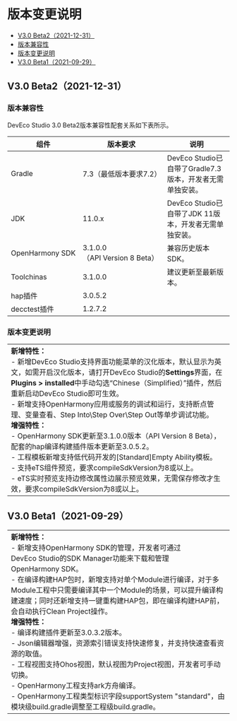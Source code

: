 # 版本变更说明

- [V3.0 Beta2（2021-12-31）](#V30-Beta22021-12-31)
 - [版本兼容性](#版本兼容性)
 - [版本变更说明](#版本变更说明)
- [V3.0 Beta1（2021-09-29）](#V30-Beta12021-09-29)

## V3.0 Beta2（2021-12-31）


### 版本兼容性

DevEco Studio 3.0 Beta2版本兼容性配套关系如下表所示。

| 组件 | 版本要求 | 说明 | 
| -------- | -------- | -------- |
| Gradle | 7.3（最低版本要求7.2） | DevEco&nbsp;Studio已自带了Gradle7.3版本，开发者无需单独安装。 | 
| JDK | 11.0.x | DevEco&nbsp;Studio已自带了JDK&nbsp;11版本，开发者无需单独安装。 | 
| OpenHarmony&nbsp;SDK | 3.1.0.0（API&nbsp;Version&nbsp;8&nbsp;Beta） | 兼容历史版本SDK。 | 
| Toolchinas | 3.1.0.0 | 建议更新至最新版本。 | 
| hap插件 | 3.0.5.2 | 
| decctest插件 | 1.2.7.2 | 


### 版本变更说明

| |
| -------- |
| **新增特性：**<br/>-&nbsp;新增DevEco&nbsp;Studio支持界面功能菜单的汉化版本，默认显示为英文，如需开启汉化版本，请打开DevEco&nbsp;Studio的**Settings**界面，在**Plugins&nbsp;&gt;&nbsp;installed**中手动勾选“Chinese（Simplified）”插件，然后重新启动DevEco&nbsp;Studio即可生效。<br/>-&nbsp;新增支持OpenHarmony应用或服务的调试和运行，支持断点管理、变量查看、Step&nbsp;Into\Step&nbsp;Over\Step&nbsp;Out等单步调试功能。<br/>**增强特性：**<br/>-&nbsp;OpenHarmony&nbsp;SDK更新至3.1.0.0版本（API&nbsp;Version&nbsp;8&nbsp;Beta），配套的hap编译构建插件版本更新至3.0.5.2。<br/>-&nbsp;工程模板新增支持低代码开发的[Standard]Empty&nbsp;Ability模板。<br/>-&nbsp;支持eTS组件预览，要求compileSdkVersion为8或以上。<br/>-&nbsp;eTS实时预览支持边修改属性边展示预览效果，无需保存修改才生效，要求compileSdkVersion为8或以上。 | 


## V3.0 Beta1（2021-09-29）

| |
| -------- |
| **新增特性：**<br/>-&nbsp;新增支持OpenHarmony&nbsp;SDK的管理，开发者可通过DevEco&nbsp;Studio的SDK&nbsp;Manager功能来下载和管理OpenHarmony&nbsp;SDK。<br/>-&nbsp;在编译构建HAP包时，新增支持对单个Module进行编译，对于多Module工程中只需要编译其中一个Module的场景，可以提升编译构建速度；同时还新增支持一键重构建HAP包，即在编译构建HAP前，会自动执行Clean&nbsp;Project操作。<br/>**增强特性：**<br/>-&nbsp;编译构建插件更新至3.0.3.2版本。<br/>-&nbsp;Json编辑器增强，资源索引错误支持快速修复，并支持快速查看资源的取值。<br/>-&nbsp;工程视图支持Ohos视图，默认视图为Project视图，开发者可手动切换。<br/>-&nbsp;OpenHarmony工程支持ark方舟编译。<br/>-&nbsp;OpenHarmony工程类型标识字段supportSystem&nbsp;"standard"，由模块级build.gradle调整至工程级build.gradle。 | 
